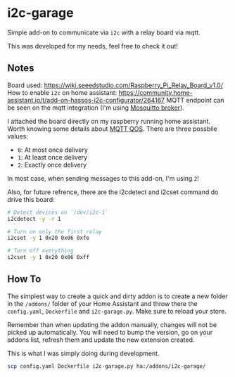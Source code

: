 # i2c-garage
Simple add-on to communicate via `i2c` with a relay board via mqtt.

This was developed for my needs, feel free to check it out!

## Notes
Board used: https://wiki.seeedstudio.com/Raspberry_Pi_Relay_Board_v1.0/
How to enable `i2c` on home assistant: https://community.home-assistant.io/t/add-on-hassos-i2c-configurator/264167
MQTT endpoint can be seen on the mqtt integration (I'm using [Mosquitto broker](https://github.com/home-assistant/addons/tree/master/mosquitto)).

I attached the board directly on my raspberry running home assistant.
Worth knowing some details about [MQTT QOS](https://docs.oasis-open.org/mqtt/mqtt/v5.0/os/mqtt-v5.0-os.html#_Toc3901103).
There are three possbile values:
* `0`: At most once delivery
* `1`: At least once delivery
* `2`: Exactly once delivery

In most case, when sending messages to this add-on, I'm using `2`!

Also, for future refrence, there are the i2cdetect and i2cset command do drive this board:
```bash
# Detect devices on `/dev/i2c-1`
i2cdetect -y -r 1

# Turn on only the first relay
i2cset -y 1 0x20 0x06 0xfe

# Turn off everything
i2cset -y 1 0x20 0x06 0xff
```

## How To
The simplest way to create a quick and dirty addon is to create a new folder in the `/addons/` folder
of your Home Assistant and throw there the `config.yaml`, `Dockerfile` and `i2c-garage.py`.
Make sure to reload your store.

Remember than when updating the addon manually, changes will not be picked up automatically. You will need to
bump the version, go on your addons list, refresh them and update the new extension created.

This is what I was simply doing during development.
```bash
scp config.yaml Dockerfile i2c-garage.py ha:/addons/i2c-garage/
```